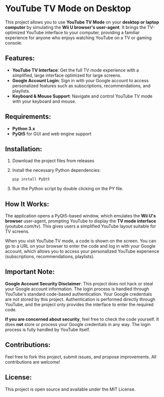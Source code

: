 # YouTube TV Mode on Desktop 

This project allows you to use **YouTube TV Mode** on your **desktop or laptop computer** by simulating the **Wii U browser's user-agent**. It brings the TV-optimized YouTube interface to your computer, providing a familiar experience for anyone who enjoys watching YouTube on a TV or gaming console.

## Features:
- **YouTube TV Interface**: Get the full TV mode experience with a simplified, large interface optimized for large screens.
- **Google Account Login**: Sign in with your Google account to access personalized features such as subscriptions, recommendations, and playlists.
- **Keyboard & Mouse Support**: Navigate and control YouTube TV mode with your keyboard and mouse.


## Requirements:
- **Python 3.x**
- **PyQt5** for GUI and web engine support

## Installation:

1. Download the project files from releases
2. Install the necessary Python dependencies:

    ```bash
    pip install PyQt5
    ```

3. Run the Python script by double clicking on the PY file.

## How It Works:
The application opens a PyQt5-based window, which emulates the **Wii U's browser** user-agent, prompting YouTube to display the **TV mode interface** (youtube.com/tv). This gives users a simplified YouTube layout suitable for TV screens. 

When you visit YouTube TV mode, a code is shown on the screen. You can go to a URL on your browser to enter the code and log in with your Google account, which allows you to access your personalized YouTube experience (subscriptions, recommendations, playlists).

## Important Note:
**Google Account Security Disclaimer**: 
This project does not hack or steal your Google account information. The login process is handled through YouTube's standard code-based authentication. Your Google credentials are not stored by this project. Authentication is performed directly through YouTube, and the project only provides the interface to enter the required code.

**If you are concerned about security**, feel free to check the code yourself. It does **not** store or process your Google credentials in any way. The login process is fully handled by YouTube itself.

## Contributions:
Feel free to fork this project, submit issues, and propose improvements. All contributions are welcome!

## License:
This project is open source and available under the MIT License.
